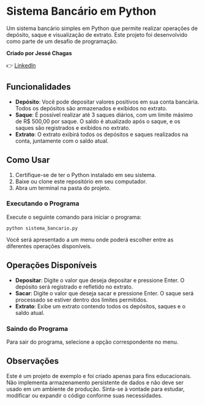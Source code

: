 # Sistema Bancário em Python

Um sistema bancário simples em Python que permite realizar operações de depósito, saque e visualização de extrato. Este projeto foi desenvolvido como parte de um desafio de programação.

**Criado por Jessé Chagas**

👉 [LinkedIn](https://www.linkedin.com/in/jessechagas-dev/)


## Funcionalidades

- **Depósito**: Você pode depositar valores positivos em sua conta bancária. Todos os depósitos são armazenados e exibidos no extrato.
- **Saque**: É possível realizar até 3 saques diários, com um limite máximo de R$ 500,00 por saque. O saldo é atualizado após o saque, e os saques são registrados e exibidos no extrato.
- **Extrato**: O extrato exibirá todos os depósitos e saques realizados na conta, juntamente com o saldo atual.

## Como Usar

1. Certifique-se de ter o Python instalado em seu sistema.
2. Baixe ou clone este repositório em seu computador.
3. Abra um terminal na pasta do projeto.

### Executando o Programa

Execute o seguinte comando para iniciar o programa:

``python sistema_bancario.py``

Você será apresentado a um menu onde poderá escolher entre as diferentes operações disponíveis.

## Operações Disponíveis

- **Depositar**: Digite o valor que deseja depositar e pressione Enter. O depósito será registrado e refletido no extrato.
- **Sacar**: Digite o valor que deseja sacar e pressione Enter. O saque será processado se estiver dentro dos limites permitidos.
- **Extrato**: Exibe um extrato contendo todos os depósitos, saques e o saldo atual.

### Saindo do Programa

Para sair do programa, selecione a opção correspondente no menu.

## Observações

Este é um projeto de exemplo e foi criado apenas para fins educacionais. Não implementa armazenamento persistente de dados e não deve ser usado em um ambiente de produção. Sinta-se à vontade para estudar, modificar ou expandir o código conforme suas necessidades.
